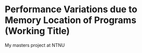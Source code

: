 Performance Variations due to Memory Location of Programs (Working Title)
======

My masters project at NTNU
